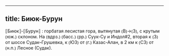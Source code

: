 
---
title: Биюк-Бурун
---
⟦Биюк⟧-⟦Бурун⟧
: горбатая лесистая гора, вытянутая ⦅В⦆→⦅З⦆, с крутым ⦅юж.⦆ склоном. На ⦅вдрз.⦆ ⦅басс.⦆ ⦅рр.⦆ Суук-Су и Индол#2, вторая к ⦅З⦆ от шоссе Судак–Грушевка, к ⦅ЮЗ⦆ от ⦅г.⦆ Казас-Алан, в 2 км к ⦅СЗ⦆ от ⦅н.п.⦆ Лесное (Судак).

